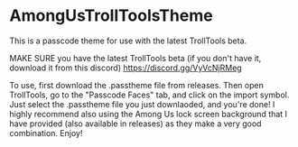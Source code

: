 # AmongUsTrollToolsTheme
This is a passcode theme for use with the latest TrollTools beta.

MAKE SURE you have the latest TrollTools beta (if you don't have it, download it from this discord) https://discord.gg/VyVcNjRMeg

To use, first download the .passtheme file from releases. Then open TrollTools, go to the "Passcode Faces" tab, and click on the import symbol. Just select the .passtheme file you just downlaoded, and you're done! I highly recommend also using the Among Us lock screen background that I have provided (also available in releases) as they make a very good combination.
Enjoy!

